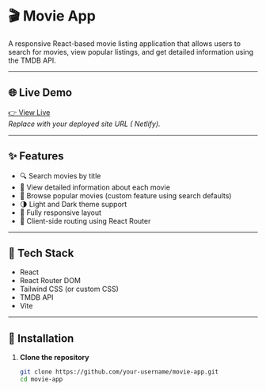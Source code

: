 # 🎬 Movie App

A responsive React-based movie listing application that allows users to search for movies, view popular listings, and get detailed information using the TMDB API.

---

## 🌐 Live Demo

[👉 View Live]([(https://movie-magicals.netlify.app/))  
_Replace with your deployed site URL ( Netlify)._

---

## ✨ Features

- 🔍 Search movies by title
- 📖 View detailed information about each movie
- 🌟 Browse popular movies (custom feature using search defaults)
- 🌗 Light and Dark theme support
- 📱 Fully responsive layout
- 🧭 Client-side routing using React Router

---

## 🚀 Tech Stack

- React
- React Router DOM
- Tailwind CSS (or custom CSS)
- TMDB API
- Vite

---

## 🧰 Installation

1. **Clone the repository**
   ```bash
   git clone https://github.com/your-username/movie-app.git
   cd movie-app
